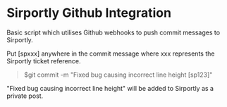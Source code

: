 # Sirportly Github Integration

Basic script which utilises Github webhooks to push commit messages to Sirportly.

Put [spxxx] anywhere in the commit message where xxx represents the Sirportly ticket reference.

> $git commit -m "Fixed bug causing incorrect line height [sp123]"

"Fixed bug causing incorrect line height" will be added to Sirportly as a private post.